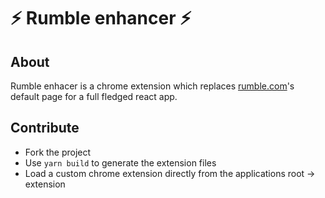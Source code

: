 # ⚡ Rumble enhancer ⚡

## About

Rumble enhacer is a chrome extension which replaces <a href="rumble.com">rumble.com</a>'s default page for a full fledged react app.

## Contribute

- Fork the project
- Use `yarn build` to generate the extension files
- Load a custom chrome extension directly from the applications root -> extension
